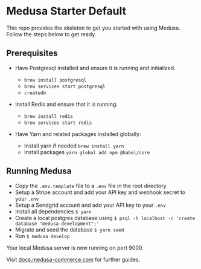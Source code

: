 # Medusa Starter Default

This repo provides the skeleton to get you started with using Medusa. Follow the steps below to get ready.

## Prerequisites
- Have Postgresql installed and ensure it is running and initialized.
    - `brew install postgresql`
    - `brew services start postgresql`
    - `createdb`

- Install Redis and ensure that it is running.
    - `brew install redis`
    - `brew services start redis`

- Have Yarn and related packages installed globally:
    - Install yarn if needed `brew install yarn` 
    - Install packages `yarn global add npm @babel/core`


## Running Medusa
- Copy the `.env.template` file to a `.env` file in the root directory
- Setup a Stripe account and add your API key and webhook secret to your `.env`
- Setup a Sendgrid account and add your API key to your `.env`
- Install all dependencies `$ yarn`
- Create a local postgres database using `$ psql -h localhost -c 'create database "medusa-development";'`
- Migrate and seed the database `$ yarn seed`
- Run `$ medusa develop`

Your local Medusa server is now running on port 9000. 

Visit [docs.medusa-commerce.com](https://docs.medusa-comerce.com) for further guides.


